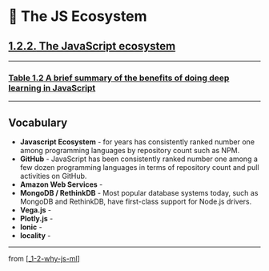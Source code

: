 # 🌱 The JS Ecosystem

## [**1.2.2.** The JavaScript ecosystem](https://livebook.manning.com/book/deep-learning-with-javascript/chapter-1/132)

---

### [**Table 1.2** A brief summary of the benefits of doing deep learning in JavaScript]()

---

## **Vocabulary**

- **Javascript Ecosystem** - for years has consistently ranked number one among programming languages by repository count such as NPM.
- **GitHub** - JavaScript has been consistently ranked number one among a few dozen programming languages in terms of repository count and pull activities on GitHub.
- **Amazon Web Services** -
- **MongoDB / RethinkDB** - Most popular database systems today, such as MongoDB and RethinkDB, have first-class support for Node.js drivers.
- **Vega.js** -
- **Plotly.js** -
- **Ionic** -
- **locality** -

---

from [[_1-2-why-js-ml]]

[//begin]: # "Autogenerated link references for markdown compatibility"
[_1-2-why-js-ml]: _1-2-why-js-ml.md "🌱 1.2. Why JS with ML?"
[//end]: # "Autogenerated link references"
